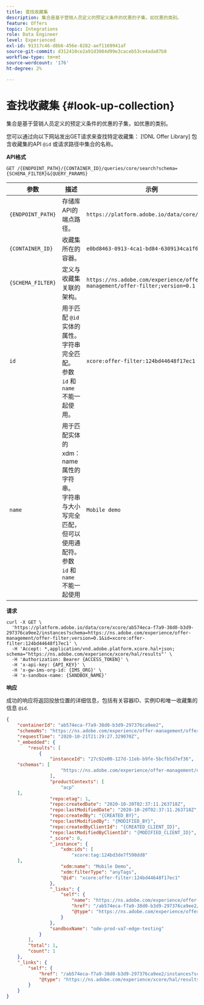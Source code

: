 ```yaml
---
title: 查找收藏集
description: 集合是基于营销人员定义的预定义条件的优惠的子集，如优惠的类别。
feature: Offers
topic: Integrations
role: Data Engineer
level: Experienced
exl-id: 91317c46-d8b6-456e-8282-aef1169941af
source-git-commit: d312410ce2a91d3084d99e3caceb53ce4ada87b8
workflow-type: tm+mt
source-wordcount: '176'
ht-degree: 2%

---
```


# 查找收藏集 {#look-up-collection}

集合是基于营销人员定义的预定义条件的优惠的子集，如优惠的类别。

您可以通过向以下网站发出GET请求来查找特定收藏集： [!DNL Offer Library] 包含收藏集的API `@id` 或请求路径中集合的名称。

**API格式**

```http
GET /{ENDPOINT_PATH}/{CONTAINER_ID}/queries/core/search?schema={SCHEMA_FILTER}&{QUERY_PARAMS}
```

| 参数 | 描述 | 示例 |
| --------- | ----------- | ------- |
| `{ENDPOINT_PATH}` | 存储库API的端点路径。 | `https://platform.adobe.io/data/core/xcore/` |
| `{CONTAINER_ID}` | 收藏集所在的容器。 | `e0bd8463-0913-4ca1-bd84-6309134ca1f6` |
| `{SCHEMA_FILTER}` | 定义与收藏集关联的架构。 | `https://ns.adobe.com/experience/offer-management/offer-filter;version=0.1` |
| `id` | 用于匹配 `@id` 实体的属性。 字符串完全匹配。 参数 `id` 和 `name` 不能一起使用。 | `xcore:offer-filter:124bd44648f17ec1` |
| `name` | 用于匹配实体的xdm：name属性的字符串。 字符串与大小写完全匹配，但可以使用通配符。 参数 `id` 和 `name` 不能一起使用 | `Mobile demo` |

**请求**

```shell
curl -X GET \
  'https://platform.adobe.io/data/core/xcore/ab574eca-f7a9-38d0-b3d9-297376ca9ee2/instances?schema=https://ns.adobe.com/experience/offer-management/offer-filter;version=0.1&id=xcore:offer-filter:124bd44648f17ec1' \
  -H 'Accept: *,application/vnd.adobe.platform.xcore.hal+json; schema="https://ns.adobe.com/experience/xcore/hal/results"' \
  -H 'Authorization: Bearer {ACCESS_TOKEN}' \
  -H 'x-api-key: {API_KEY}' \
  -H 'x-gw-ims-org-id: {IMS_ORG}' \
  -H 'x-sandbox-name: {SANDBOX_NAME}'
```

**响应**

成功的响应将返回投放位置的详细信息，包括有关容器ID、实例ID和唯一收藏集的信息 `@id`.

```json
{
    "containerId": "ab574eca-f7a9-38d0-b3d9-297376ca9ee2",
    "schemaNs": "https://ns.adobe.com/experience/offer-management/offer-filter;version=0.1",
    "requestTime": "2020-10-21T21:29:27.329070Z",
    "_embedded": {
        "results": [
            {
                "instanceId": "27c92e00-127d-11eb-b9fe-5bcfb5d7ef36",
    "schemas": [
                    "https://ns.adobe.com/experience/offer-management/offer-filter;version=0.3"
                ],
                "productContexts": [
                    "acp"
    ],
                "repo:etag": 1,
                "repo:createdDate": "2020-10-20T02:37:11.263718Z",
                "repo:lastModifiedDate": "2020-10-20T02:37:11.263718Z",
                "repo:createdBy": "{CREATED_BY}",
                "repo:lastModifiedBy": "{MODIFIED_BY}",
                "repo:createdByClientId": "{CREATED_CLIENT_ID}",
                "repo:lastModifiedByClientId": "{MODIFIED_CLIENT_ID}",
                "_score": 0,
                "_instance": {
                    "xdm:ids": [
                        "xcore:tag:124bd3de7f598dd8"
    ],
                    "xdm:name": "Mobile Demo",
                    "xdm:filterType": "anyTags",
                    "@id": "xcore:offer-filter:124bd44648f17ec1"
                },
                "_links": {
                    "self": {
                        "name": "https://ns.adobe.com/experience/offer-management/offer-filter;version=0.3#27c92e00-127d-11eb-b9fe-5bcfb5d7ef36",
                        "href": "/ab574eca-f7a9-38d0-b3d9-297376ca9ee2/instances/27c92e00-127d-11eb-b9fe-5bcfb5d7ef36",
                        "@type": "https://ns.adobe.com/experience/offer-management/offer-filter;version=0.3"
                    }
                },
                "sandboxName": "ode-prod-va7-edge-testing"
            }
        ],
        "total": 1,
        "count": 1
    },
    "_links": {
        "self": {
            "href": "/ab574eca-f7a9-38d0-b3d9-297376ca9ee2/instances?schema=https://ns.adobe.com/experience/offer-management/offer-filter;version=0.1&id=xcore:offer-filter:124bd44648f17ec1",
            "@type": "https://ns.adobe.com/experience/xcore/hal/results"
        }
    }
}
```
